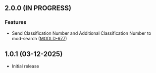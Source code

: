 ## 2.0.0 (IN PROGRESS)
### Features
* Send Classification Number and Additional Classification Number to mod-search ([MODLD-677](https://folio-org.atlassian.net/browse/MODLD-677))

## 1.0.1 (03-12-2025)
- Initial release
